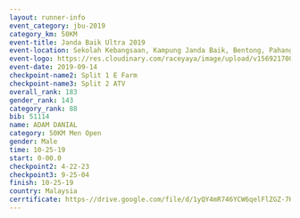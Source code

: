 ```yaml
---
layout: runner-info 
event_category: jbu-2019 
category_km: 50KM 
event-title: Janda Baik Ultra 2019
event-location: Sekolah Kebangsaan, Kampung Janda Baik, Bentong, Pahang, Malaysia 
event-logo: https://res.cloudinary.com/raceyaya/image/upload/v1569217009/logo/janda-baik_vch1pc.jpg 
event-date: 2019-09-14 
checkpoint-name2: Split 1 E Farm 
checkpoint-name3: Split 2 ATV 
overall_rank: 183
gender_rank: 143
category_rank: 88
bib: 51114
name: ADAM DANIAL
category: 50KM Men Open
gender: Male
time: 10-25-19
start: 0-00.0
checkpoint2: 4-22-23
checkpoint3: 9-25-04
finish: 10-25-19
country: Malaysia
cerrtificate: https-//drive.google.com/file/d/1yQY4mR746YCW6qelFlZGZ-7HswTln1Ub/view?usp=sharing
---
```

